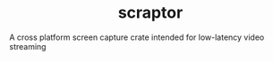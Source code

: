 <h1 align="center">scraptor</h1>

A cross platform screen capture crate intended for low-latency video streaming
